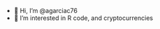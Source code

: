 - 👋 Hi, I’m @agarciac76
- 👀 I’m interested in R code, and cryptocurrencies

<!---
agarciac76/agarciac76 is a ✨ special ✨ repository because its `README.md` (this file) appears on your GitHub profile.
You can click the Preview link to take a look at your changes.
--->
